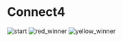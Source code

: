 # Connect4

![start](https://user-images.githubusercontent.com/108157316/220210248-59c6eb00-b236-4a94-ae94-a4156b2fab5e.JPG)
![red_winner](https://user-images.githubusercontent.com/108157316/220210254-a3da5106-6a17-4b41-a335-7305c4d1ac5b.JPG)
![yellow_winner](https://user-images.githubusercontent.com/108157316/220210258-2243f532-d664-4651-8e12-69153647aa5f.JPG)
